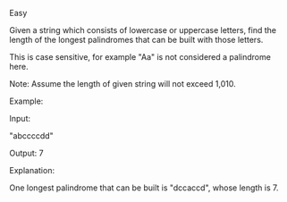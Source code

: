 Easy

Given a string which consists of lowercase or uppercase letters, find the length of the longest palindromes that can be built with those letters.

This is case sensitive, for example "Aa" is not considered a palindrome here.

Note:
Assume the length of given string will not exceed 1,010.

Example:

Input:

"abccccdd"

Output:
7

Explanation:

One longest palindrome that can be built is "dccaccd", whose length is 7.
